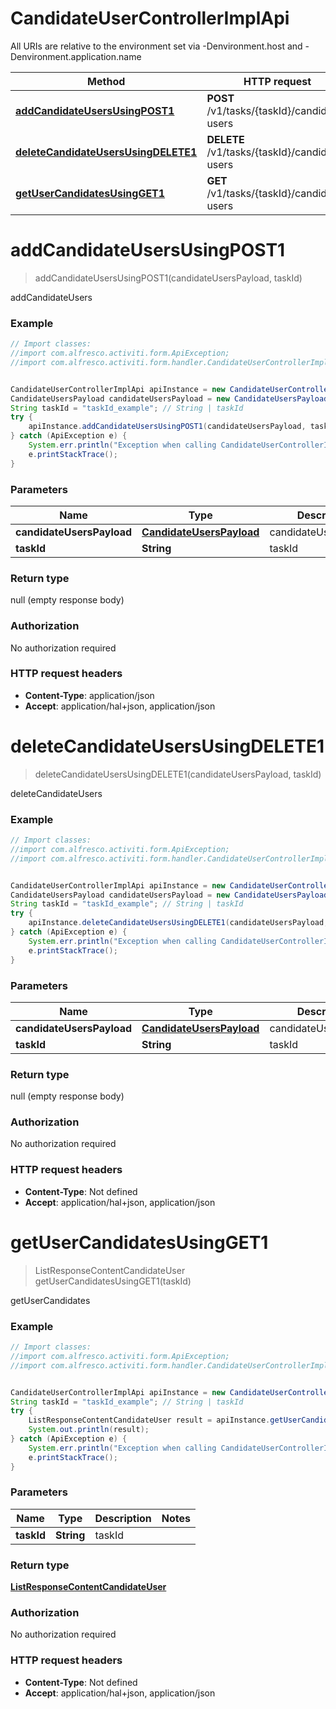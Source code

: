 # CandidateUserControllerImplApi

All URIs are relative to the environment set via -Denvironment.host and -Denvironment.application.name

Method | HTTP request | Description
------------- | ------------- | -------------
[**addCandidateUsersUsingPOST1**](CandidateUserControllerImplApi.md#addCandidateUsersUsingPOST1) | **POST** /v1/tasks/{taskId}/candidate-users | addCandidateUsers
[**deleteCandidateUsersUsingDELETE1**](CandidateUserControllerImplApi.md#deleteCandidateUsersUsingDELETE1) | **DELETE** /v1/tasks/{taskId}/candidate-users | deleteCandidateUsers
[**getUserCandidatesUsingGET1**](CandidateUserControllerImplApi.md#getUserCandidatesUsingGET1) | **GET** /v1/tasks/{taskId}/candidate-users | getUserCandidates


<a name="addCandidateUsersUsingPOST1"></a>
# **addCandidateUsersUsingPOST1**
> addCandidateUsersUsingPOST1(candidateUsersPayload, taskId)

addCandidateUsers

### Example
```java
// Import classes:
//import com.alfresco.activiti.form.ApiException;
//import com.alfresco.activiti.form.handler.CandidateUserControllerImplApi;


CandidateUserControllerImplApi apiInstance = new CandidateUserControllerImplApi();
CandidateUsersPayload candidateUsersPayload = new CandidateUsersPayload(); // CandidateUsersPayload | candidateUsersPayload
String taskId = "taskId_example"; // String | taskId
try {
    apiInstance.addCandidateUsersUsingPOST1(candidateUsersPayload, taskId);
} catch (ApiException e) {
    System.err.println("Exception when calling CandidateUserControllerImplApi#addCandidateUsersUsingPOST1");
    e.printStackTrace();
}
```

### Parameters

Name | Type | Description  | Notes
------------- | ------------- | ------------- | -------------
 **candidateUsersPayload** | [**CandidateUsersPayload**](CandidateUsersPayload.md)| candidateUsersPayload |
 **taskId** | **String**| taskId |

### Return type

null (empty response body)

### Authorization

No authorization required

### HTTP request headers

 - **Content-Type**: application/json
 - **Accept**: application/hal+json, application/json

<a name="deleteCandidateUsersUsingDELETE1"></a>
# **deleteCandidateUsersUsingDELETE1**
> deleteCandidateUsersUsingDELETE1(candidateUsersPayload, taskId)

deleteCandidateUsers

### Example
```java
// Import classes:
//import com.alfresco.activiti.form.ApiException;
//import com.alfresco.activiti.form.handler.CandidateUserControllerImplApi;


CandidateUserControllerImplApi apiInstance = new CandidateUserControllerImplApi();
CandidateUsersPayload candidateUsersPayload = new CandidateUsersPayload(); // CandidateUsersPayload | candidateUsersPayload
String taskId = "taskId_example"; // String | taskId
try {
    apiInstance.deleteCandidateUsersUsingDELETE1(candidateUsersPayload, taskId);
} catch (ApiException e) {
    System.err.println("Exception when calling CandidateUserControllerImplApi#deleteCandidateUsersUsingDELETE1");
    e.printStackTrace();
}
```

### Parameters

Name | Type | Description  | Notes
------------- | ------------- | ------------- | -------------
 **candidateUsersPayload** | [**CandidateUsersPayload**](CandidateUsersPayload.md)| candidateUsersPayload |
 **taskId** | **String**| taskId |

### Return type

null (empty response body)

### Authorization

No authorization required

### HTTP request headers

 - **Content-Type**: Not defined
 - **Accept**: application/hal+json, application/json

<a name="getUserCandidatesUsingGET1"></a>
# **getUserCandidatesUsingGET1**
> ListResponseContentCandidateUser getUserCandidatesUsingGET1(taskId)

getUserCandidates

### Example
```java
// Import classes:
//import com.alfresco.activiti.form.ApiException;
//import com.alfresco.activiti.form.handler.CandidateUserControllerImplApi;


CandidateUserControllerImplApi apiInstance = new CandidateUserControllerImplApi();
String taskId = "taskId_example"; // String | taskId
try {
    ListResponseContentCandidateUser result = apiInstance.getUserCandidatesUsingGET1(taskId);
    System.out.println(result);
} catch (ApiException e) {
    System.err.println("Exception when calling CandidateUserControllerImplApi#getUserCandidatesUsingGET1");
    e.printStackTrace();
}
```

### Parameters

Name | Type | Description  | Notes
------------- | ------------- | ------------- | -------------
 **taskId** | **String**| taskId |

### Return type

[**ListResponseContentCandidateUser**](ListResponseContentCandidateUser.md)

### Authorization

No authorization required

### HTTP request headers

 - **Content-Type**: Not defined
 - **Accept**: application/hal+json, application/json


